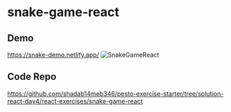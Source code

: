 # snake-game-react
## Demo
https://snake-demo.netlify.app/
![SnakeGameReact](https://user-images.githubusercontent.com/31199288/78622907-fbef7c80-78a3-11ea-8a9b-9f5c3773daff.gif)
## Code Repo
https://github.com/shadab14meb346/pesto-exercise-starter/tree/solution-react-day4/react-exercises/snake-game-react
